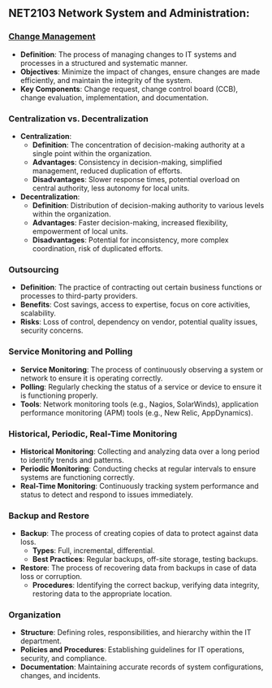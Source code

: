 ## NET2103 Network System and Administration:

### [Change Management](cm.md)
- **Definition**: The process of managing changes to IT systems and processes in a structured and systematic manner.
- **Objectives**: Minimize the impact of changes, ensure changes are made efficiently, and maintain the integrity of the system.
- **Key Components**: Change request, change control board (CCB), change evaluation, implementation, and documentation.

### Centralization vs. Decentralization
- **Centralization**: 
  - **Definition**: The concentration of decision-making authority at a single point within the organization.
  - **Advantages**: Consistency in decision-making, simplified management, reduced duplication of efforts.
  - **Disadvantages**: Slower response times, potential overload on central authority, less autonomy for local units.
- **Decentralization**:
  - **Definition**: Distribution of decision-making authority to various levels within the organization.
  - **Advantages**: Faster decision-making, increased flexibility, empowerment of local units.
  - **Disadvantages**: Potential for inconsistency, more complex coordination, risk of duplicated efforts.

### Outsourcing
- **Definition**: The practice of contracting out certain business functions or processes to third-party providers.
- **Benefits**: Cost savings, access to expertise, focus on core activities, scalability.
- **Risks**: Loss of control, dependency on vendor, potential quality issues, security concerns.

### Service Monitoring and Polling
- **Service Monitoring**: The process of continuously observing a system or network to ensure it is operating correctly.
- **Polling**: Regularly checking the status of a service or device to ensure it is functioning properly.
- **Tools**: Network monitoring tools (e.g., Nagios, SolarWinds), application performance monitoring (APM) tools (e.g., New Relic, AppDynamics).

### Historical, Periodic, Real-Time Monitoring
- **Historical Monitoring**: Collecting and analyzing data over a long period to identify trends and patterns.
- **Periodic Monitoring**: Conducting checks at regular intervals to ensure systems are functioning correctly.
- **Real-Time Monitoring**: Continuously tracking system performance and status to detect and respond to issues immediately.

### Backup and Restore
- **Backup**: The process of creating copies of data to protect against data loss.
  - **Types**: Full, incremental, differential.
  - **Best Practices**: Regular backups, off-site storage, testing backups.
- **Restore**: The process of recovering data from backups in case of data loss or corruption.
  - **Procedures**: Identifying the correct backup, verifying data integrity, restoring data to the appropriate location.

### Organization
- **Structure**: Defining roles, responsibilities, and hierarchy within the IT department.
- **Policies and Procedures**: Establishing guidelines for IT operations, security, and compliance.
- **Documentation**: Maintaining accurate records of system configurations, changes, and incidents.
